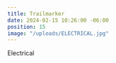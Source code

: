 ```yaml
---
title: Trailmarker
date: 2024-02-15 10:26:00 -06:00
position: 15
image: "/uploads/ELECTRICAL.jpg"
---
```


Electrical